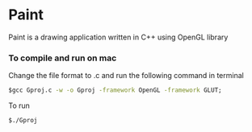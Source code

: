 # Paint
Paint is a drawing application written in C++ using OpenGL library

### To compile and run on mac
 Change the file format to .c and run the following command in terminal
  ```cmd
 $gcc Gproj.c -w -o Gproj -framework OpenGL -framework GLUT;
```
 To run
  ```cmd
 $./Gproj
```
